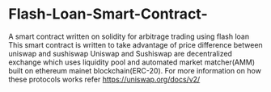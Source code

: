 # Flash-Loan-Smart-Contract-
A smart contract written on solidity for arbitrage trading using flash loan
This smart contract is written to take advantage of price difference between uniswap and sushiswap
Uniswap and Sushiswap are decentralized exchange which uses liquidity pool and automated market matcher(AMM) built on ethereum mainet blockchain(ERC-20).
For more information on how these protocols works refer https://uniswap.org/docs/v2/
